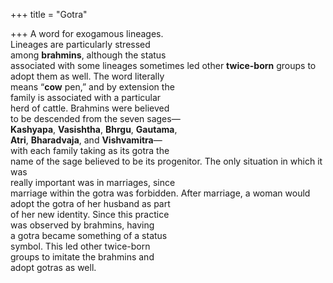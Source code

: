 +++
title = "Gotra"

+++
A word for exogamous lineages.  
Lineages are particularly stressed  
among **brahmins**, although the status  
associated with some lineages sometimes led other **twice-born** groups to  
adopt them as well. The word literally  
means “**cow** pen,” and by extension the  
family is associated with a particular  
herd of cattle. Brahmins were believed  
to be descended from the seven sages—  
**Kashyapa**, **Vasishtha**, **Bhrgu**, **Gautama**,  
**Atri**, **Bharadvaja**, and **Vishvamitra**—  
with each family taking as its gotra the  
name of the sage believed to be its progenitor. The only situation in which it was  
really important was in marriages, since  
marriage within the gotra was forbidden. After marriage, a woman would  
adopt the gotra of her husband as part  
of her new identity. Since this practice  
was observed by brahmins, having  
a gotra became something of a status  
symbol. This led other twice-born  
groups to imitate the brahmins and  
adopt gotras as well.